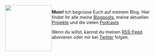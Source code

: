 <img style="float:left" width=150  src="/img/wangeleile.jpg" />

**Moin!** Ich begrüsse Euch auf meinem Blog. Hier findet ihr alle meine [Blogposts](/posts/), meine aktuellen [Projekte](/tags/Projekt/) und die vielen [Podcasts](/podcasts/)

Wenn du willst, kannst du meinen [RSS-Feed](/feed.xml) abonieren oder mir bei [Twitter](https://twitter.com/wangeleile) folgen.
